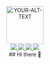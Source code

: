  <div id="header" align="center">
<picture>
  <source media="(prefers-color-scheme: dark)" srcset="https://i.giphy.com/media/v1.Y2lkPTc5MGI3NjExMjE3Zmx5c2pic3hsM3dvYXZveHM5d3RpeTQwdnYwOTQzYXJjdnJnYSZlcD12MV9pbnRlcm5hbF9naWZfYnlfaWQmY3Q9cw/lP8xu5t2DLGG045H8F/giphy.gif" width="100">
  <source media="(prefers-color-scheme: light)" srcset="https://media.giphy.com/media/M9gbBd9nbDrOTu1Mqx/giphy.gif" width="100">
  <img alt="YOUR-ALT-TEXT" src="[YOUR-DEFAULT-IMAGE](https://i.giphy.com/media/v1.Y2lkPTc5MGI3NjExYnI0cDFmZ2thdzh1ZDlnZTN0Z24xN2ZwemRlbWljamtjOGlobHBldyZlcD12MV9pbnRlcm5hbF9naWZfYnlfaWQmY3Q9cw/M9gbBd9nbDrOTu1Mqx/giphy.gif)" width="100">
</picture>
 </div>

<div id = "badges" align="center">
 <a href="https://www.linkedin.com/in/kimjoshuaolit/">
  <img src="https://img.shields.io/badge/linkedin-%230077B5.svg?style=for-the-badge&logo=linkedin&logoColor=white">
 </a>
 <a href="kimjoshuaolit@gmail.com">
  <img src="https://img.shields.io/badge/Gmail-D14836?style=for-the-badge&logo=gmail&logoColor=white">
 </a>
 <a href="kimjoshuaolit@protonmail.com">
  <img src="https://img.shields.io/badge/ProtonMail-8B89CC?style=for-the-badge&logo=protonmail&logoColor=white">
 </a>
 <a href="https://discord.com/users/:1064848522932920331">
  <img src="https://img.shields.io/badge/Discord-%235865F2.svg?style=for-the-badge&logo=discord&logoColor=white">
 </a>
<br>## Hi there 👋
</div>
<!--
**kimjoshuaolit/kimjoshuaolit** is a ✨ _special_ ✨ repository because its `README.md` (this file) appears on your GitHub profile.

Here are some ideas to get you started:

- 🔭 I’m currently working on ...
- 🌱 I’m currently learning ...
- 👯 I’m looking to collaborate on ...
- 🤔 I’m looking for help with ...
- 💬 Ask me about ...
- 📫 How to reach me: ...
- 😄 Pronouns: ...
- ⚡ Fun fact: ...
-->
